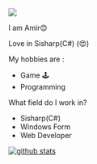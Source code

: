 
<img src="https://media2.giphy.com/media/iDOOSqoC0k3VeT9rd5/giphy.gif?cid=ecf05e47ste67zyt3ovqlb62elpxwuvsddwfeqc518v82bn8&rid=giphy.gif&ct=g">


I am Amir😊


Love in Sisharp(C#) (😍)

My hobbies are :
* Game 🕹
* Programming 

What field do I work in?
* Sisharp(C#)
* Windows Form
* Web Developer


[![github stats](https://github-readme-stats.vercel.app/api?username=Amir&show_icons=true&theme=radical)](https://github.com/Mr-amir84)


